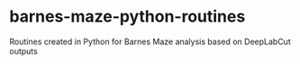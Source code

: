 # barnes-maze-python-routines
Routines created in Python for Barnes Maze analysis based on DeepLabCut outputs
